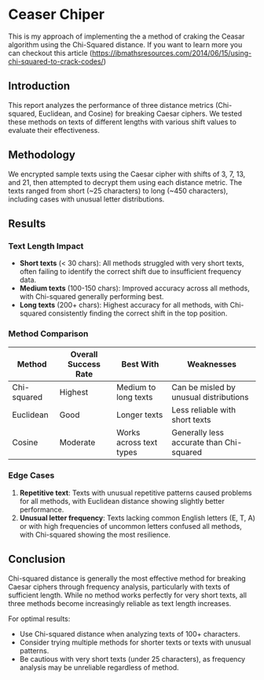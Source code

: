 # Ceaser Chiper
This is my approach of implementing the a method of craking the Ceasar algorithm using the Chi-Squared distance. If you want to learn more you can checkout this article (https://ibmathsresources.com/2014/06/15/using-chi-squared-to-crack-codes/)

## Introduction
This report analyzes the performance of three distance metrics (Chi-squared, Euclidean, and Cosine) for breaking Caesar ciphers. We tested these methods on texts of different lengths with various shift values to evaluate their effectiveness.

## Methodology
We encrypted sample texts using the Caesar cipher with shifts of 3, 7, 13, and 21, then attempted to decrypt them using each distance metric. The texts ranged from short (~25 characters) to long (~450 characters), including cases with unusual letter distributions.

## Results

### Text Length Impact
- **Short texts** (< 30 chars): All methods struggled with very short texts, often failing to identify the correct shift due to insufficient frequency data.
- **Medium texts** (100-150 chars): Improved accuracy across all methods, with Chi-squared generally performing best.
- **Long texts** (200+ chars): Highest accuracy for all methods, with Chi-squared consistently finding the correct shift in the top position.

### Method Comparison

| Method | Overall Success Rate | Best With | Weaknesses |
|--------|---------------------|-----------|------------|
| Chi-squared | Highest | Medium to long texts | Can be misled by unusual distributions |
| Euclidean | Good | Longer texts | Less reliable with short texts |
| Cosine | Moderate | Works across text types | Generally less accurate than Chi-squared |

### Edge Cases
1. **Repetitive text**: Texts with unusual repetitive patterns caused problems for all methods, with Euclidean distance showing slightly better performance.
2. **Unusual letter frequency**: Texts lacking common English letters (E, T, A) or with high frequencies of uncommon letters confused all methods, with Chi-squared showing the most resilience.

## Conclusion
Chi-squared distance is generally the most effective method for breaking Caesar ciphers through frequency analysis, particularly with texts of sufficient length. While no method works perfectly for very short texts, all three methods become increasingly reliable as text length increases.

For optimal results:
- Use Chi-squared distance when analyzing texts of 100+ characters.
- Consider trying multiple methods for shorter texts or texts with unusual patterns.
- Be cautious with very short texts (under 25 characters), as frequency analysis may be unreliable regardless of method.
